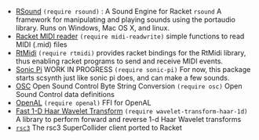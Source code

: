 * [RSound](https://pkgs.racket-lang.org/package/rsound) `(require rsound)` : A Sound Engine for Racket `rsound` A framework for manipulating and playing sounds using the portaudio library. Runs on Windows, Mac OS X, and linux.
* [Racket MIDI reader](https://pkgs.racket-lang.org/package/midi-readwrite) `(require midi-readwrite)` simple functions to read MIDI (.mid) files
* [RtMidi](https://pkgs.racket-lang.org/package/rtmidi) `(require rtmidi)` provides racket bindings for the RtMidi library, thus enabling racket programs to send and receive MIDI events.
* [Sonic Pi](https://pkgs.racket-lang.org/package/sonic-pi) WORK IN PROGRESS `(require sonic-pi)` For now, this package starts scsynth just like sonic pi does, and can make a few sounds.
* [OSC](https://pkgs.racket-lang.org/package/osc) Open Sound Control Byte String Conversion `(require osc)` Open Sound Control data definitions
* [OpenAL](https://pkgs.racket-lang.org/package/openal) `(require openal)` FFI for OpenAL
* [Fast 1-D Haar Wavelet Transform](https://pkgs.racket-lang.org/package/wavelet-transform-haar-1d) `(require wavelet-transform-haar-1d)` A library to perform forward and reverse 1-d Haar Wavelet transforms
* [`rsc3`](https://pkgs.racket-lang.org/package/rsc3) The rsc3 SuperCollider client ported to Racket